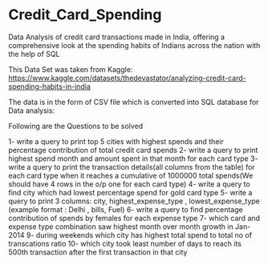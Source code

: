 # Credit_Card_Spending
Data Analysis of credit card transactions made in India, offering a comprehensive look at the spending habits of Indians across the nation with the help of SQL

This Data Set was taken from Kaggle:
https://www.kaggle.com/datasets/thedevastator/analyzing-credit-card-spending-habits-in-india

The data is in the form of CSV file which is converted into SQL database for Data analysis:

Following are the Questions to be solved

1- write a query to print top 5 cities with highest spends and their percentage contribution of total credit card spends 
2- write a query to print highest spend month and amount spent in that month for each card type
3- write a query to print the transaction details(all columns from the table) for each card type when
it reaches a cumulative of 1000000 total spends(We should have 4 rows in the o/p one for each card type)
4- write a query to find city which had lowest percentage spend for gold card type
5- write a query to print 3 columns:  city, highest_expense_type , lowest_expense_type (example format : Delhi , bills, Fuel)
6- write a query to find percentage contribution of spends by females for each expense type
7- which card and expense type combination saw highest month over month growth in Jan-2014
9- during weekends which city has highest total spend to total no of transcations ratio 
10- which city took least number of days to reach its 500th transaction after the first transaction in that city


